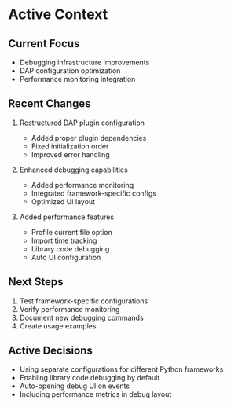 # Active Context

## Current Focus
- Debugging infrastructure improvements
- DAP configuration optimization
- Performance monitoring integration

## Recent Changes
1. Restructured DAP plugin configuration
   - Added proper plugin dependencies
   - Fixed initialization order
   - Improved error handling

2. Enhanced debugging capabilities
   - Added performance monitoring
   - Integrated framework-specific configs
   - Optimized UI layout

3. Added performance features
   - Profile current file option
   - Import time tracking
   - Library code debugging
   - Auto UI configuration

## Next Steps
1. Test framework-specific configurations
2. Verify performance monitoring
3. Document new debugging commands
4. Create usage examples

## Active Decisions
- Using separate configurations for different Python frameworks
- Enabling library code debugging by default
- Auto-opening debug UI on events
- Including performance metrics in debug layout